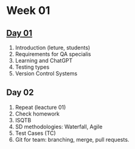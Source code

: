 # Week 01
## [Day 01](/notes/notes_day_01.md)

1. Introduction (leture, students)
2. Requirements for QA specialis
3. Learning and ChatGPT
4. Testing types
5. Version Control Systems


## Day 02

1. Repeat (leacture 01)
2. Check homework
3. ISQTB
4. SD methodologies: Waterfall, Agile
5. Test Cases (TC)
6. Git for team:
    branching, merge, pull requests.
